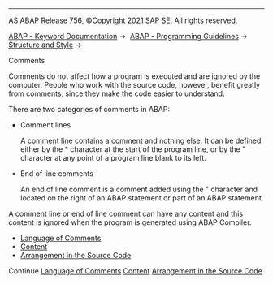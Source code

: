   

* * *

AS ABAP Release 756, ©Copyright 2021 SAP SE. All rights reserved.

[ABAP - Keyword Documentation](https://help.sap.com/doc/abapdocu_756_index_htm/7.56/en-US/abenabap.htm) →  [ABAP - Programming Guidelines](https://help.sap.com/doc/abapdocu_756_index_htm/7.56/en-US/abenabap_pgl.htm) →  [Structure and Style](https://help.sap.com/doc/abapdocu_756_index_htm/7.56/en-US/abenstructure_style_gdl.htm) → 

Comments

Comments do not affect how a program is executed and are ignored by the computer. People who work with the source code, however, benefit greatly from comments, since they make the code easier to understand.

There are two categories of comments in ABAP:

-   Comment lines
    
    A comment line contains a comment and nothing else. It can be defined either by the \* character at the start of the program line, or by the " character at any point of a program line blank to its left.
    
-   End of line comments
    
    An end of line comment is a comment added using the " character and located on the right of an ABAP statement or part of an ABAP statement.
    

A comment line or end of line comment can have any content and this content is ignored when the program is generated using ABAP Compiler.

-   [Language of Comments](https://help.sap.com/doc/abapdocu_756_index_htm/7.56/en-US/abencomment_langu_guidl.htm "Guideline")
-   [Content](https://help.sap.com/doc/abapdocu_756_index_htm/7.56/en-US/abencontent_guidl.htm "Guideline")
-   [Arrangement in the Source Code](https://help.sap.com/doc/abapdocu_756_index_htm/7.56/en-US/abenarrange_guidl.htm "Guideline")

Continue
[Language of Comments](https://help.sap.com/doc/abapdocu_756_index_htm/7.56/en-US/abencomment_langu_guidl.htm)
[Content](https://help.sap.com/doc/abapdocu_756_index_htm/7.56/en-US/abencontent_guidl.htm)
[Arrangement in the Source Code](https://help.sap.com/doc/abapdocu_756_index_htm/7.56/en-US/abenarrange_guidl.htm)